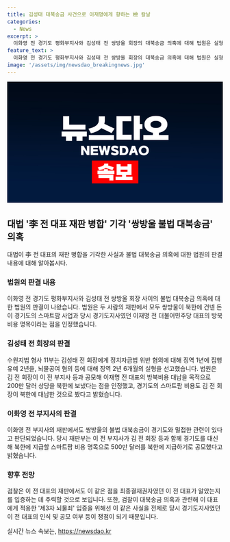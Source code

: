 ```yaml
---
title: 김성태 대북송금 사건으로 이재명에게 향하는 檢 칼날
categories:
  - News
excerpt: >
  이화영 전 경기도 평화부지사와 김성태 전 쌍방울 회장의 대북송금 의혹에 대해 법원은 실형을 선고했다. 쌍방울이 북한에 지급한 돈이 경기도의 스마트팜 사업과 이재명 전 더불어민주당 대표의 방북비용 명목이었다고 인정했다. 김 전 회장은 징역 1년에 집행유예 2년과 징역 2년 6개월을 선고받았으며, 법원은 김 전 회장과 이 전 부지사가 공동정범 관계에 있다고 보았다. 향후 검찰은 이 전 대표의 재판에서도 이 같은 점을 입증할 것으로 보인다. 15일 대법원은 이 전 대표의 신청을 기각했다.
feature_text: >
  이화영 전 경기도 평화부지사와 김성태 전 쌍방울 회장의 대북송금 의혹에 대해 법원은 실형을 선고했다. 쌍방울이 북한에 지급한 돈이 경기도의 스마트팜 사업과 이재명 전 더불어민주당 대표의 방북비용 명목이었다고 인정했다. 김 전 회장은 징역 1년에 집행유예 2년과 징역 2년 6개월을 선고받았으며, 법원은 김 전 회장과 이 전 부지사가 공동정범 관계에 있다고 보았다. 향후 검찰은 이 전 대표의 재판에서도 이 같은 점을 입증할 것으로 보인다. 15일 대법원은 이 전 대표의 신청을 기각했다.
image: '/assets/img/newsdao_breakingnews.jpg'
---
```


<p><img src="/assets/img/newsdao_breakingnews.jpg" alt="pcversion 속보" /></p>

<h2 data-ke-size="size26">대법 '李 전 대표 재판 병합' 기각 '쌍방울 불법 대북송금' 의혹</h2>

<p data-ke-size="size16">대법이 李 전 대표의 재판 병합을 기각한 사실과 불법 대북송금 의혹에 대한 법원의 판결 내용에 대해 알아봅시다.</p>

<h3>법원의 판결 내용</h3>

<p data-ke-size="size16">이화영 전 경기도 평화부지사와 김성태 전 쌍방울 회장 사이의 불법 대북송금 의혹에 대한 법원의 판결이 나왔습니다. 법원은 두 사람의 재판에서 모두 쌍방울이 북한에 건넨 돈이 경기도의 스마트팜 사업과 당시 경기도지사였던 이재명 전 더불어민주당 대표의 방북비용 명목이라는 점을 인정했습니다.</p>

<h3>김성태 전 회장의 판결</h3>

<p data-ke-size="size16">수원지법 형사 11부는 김성태 전 회장에게 정치자금법 위반 혐의에 대해 징역 1년에 집행유예 2년을, 뇌물공여 혐의 등에 대해 징역 2년 6개월의 실형을 선고했습니다. 법원은 김 전 회장이 이 전 부지사 등과 공모해 이재명 전 대표의 방북비용 대납을 목적으로 200만 달러 상당을 북한에 보냈다는 점을 인정했고, 경기도의 스마트팜 비용도 김 전 회장이 북한에 대납한 것으로 봤다고 밝혔습니다.</p>

<h3>이화영 전 부지사의 판결</h3>

<p data-ke-size="size16">이화영 전 부지사의 재판에서도 쌍방울의 불법 대북송금이 경기도와 밀접한 관련이 있다고 판단되었습니다. 당시 재판부는 이 전 부지사가 김 전 회장 등과 함께 경기도를 대신해 북한에 지급할 스마트팜 비용 명목으로 500만 달러를 북한에 지급하기로 공모했다고 밝혔습니다.</p>

<h3>향후 전망</h3>

<p data-ke-size="size16">검찰은 이 전 대표의 재판에서도 이 같은 점을 최종결재권자였던 이 전 대표가 알았는지를 입증하는 데 주력할 것으로 보입니다. 또한, 검찰이 대북송금 의혹과 관련해 이 대표에게 적용한 '제3자 뇌물죄' 입증을 위해선 이 같은 사실을 전제로 당시 경기도지사였던 이 전 대표의 인식 및 공모 여부 등이 쟁점이 되기 때문입니다.</p>
실시간 뉴스 속보는, <a href="https://newsdao.kr" rel="dofollow">https://newsdao.kr</a>



